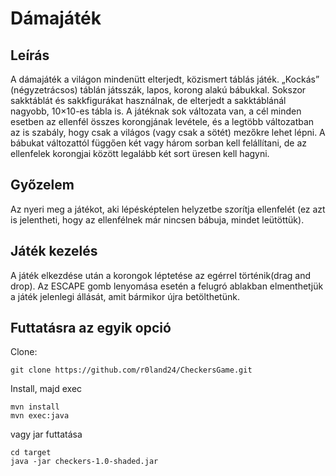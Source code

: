 Dámajáték
======

Leírás
------
A dámajáték a világon mindenütt elterjedt, közismert táblás játék. „Kockás” (négyzetrácsos) táblán játsszák, lapos, korong alakú bábukkal. Sokszor sakktáblát és sakkfigurákat használnak, de elterjedt a sakktáblánál nagyobb, 10×10-es tábla is. A játéknak sok változata van, a cél minden esetben az ellenfél összes korongjának levétele, és a legtöbb változatban az is szabály, hogy csak a világos (vagy csak a sötét) mezőkre lehet lépni. A bábukat változattól függően két vagy három sorban kell felállítani, de az ellenfelek korongjai között legalább két sort üresen kell hagyni.

Győzelem 
------
Az nyeri meg a játékot, aki lépésképtelen helyzetbe szorítja ellenfelét (ez azt is jelentheti, hogy az ellenfélnek már nincsen bábuja, mindet leütöttük).

Játék kezelés
------
A játék elkezdése után a korongok léptetése az egérrel történik(drag and drop). Az ESCAPE gomb lenyomása esetén a felugró ablakban elmenthetjük a játék jelenlegi állását, amit bármikor újra betölthetünk.

Futtatásra az egyik opció
------
 Clone:
 ````    
 git clone https://github.com/r0land24/CheckersGame.git
 ````
 Install, majd exec
 ````    
 mvn install
 mvn exec:java
 ```` 
 vagy jar futtatása
 ````    
 cd target
 java -jar checkers-1.0-shaded.jar
 ```` 